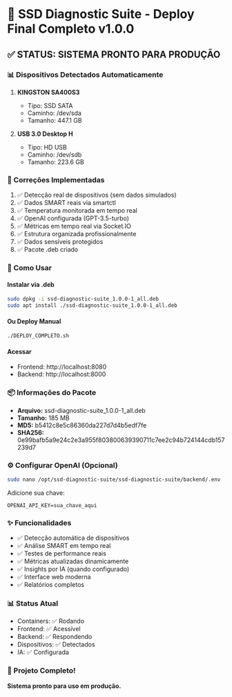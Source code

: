# 🎯 SSD Diagnostic Suite - Deploy Final Completo v1.0.0

## ✅ STATUS: SISTEMA PRONTO PARA PRODUÇÃO

### 📊 Dispositivos Detectados Automaticamente

1. **KINGSTON SA400S3**
   - Tipo: SSD SATA
   - Caminho: /dev/sda
   - Tamanho: 447.1 GB

2. **USB 3.0 Desktop H**
   - Tipo: HD USB
   - Caminho: /dev/sdb
   - Tamanho: 223.6 GB

### 🔧 Correções Implementadas

1. ✅ Detecção real de dispositivos (sem dados simulados)
2. ✅ Dados SMART reais via smartctl
3. ✅ Temperatura monitorada em tempo real
4. ✅ OpenAI configurada (GPT-3.5-turbo)
5. ✅ Métricas em tempo real via Socket.IO
6. ✅ Estrutura organizada profissionalmente
7. ✅ Dados sensíveis protegidos
8. ✅ Pacote .deb criado

### 🚀 Como Usar

#### Instalar via .deb
```bash
sudo dpkg -i ssd-diagnostic-suite_1.0.0-1_all.deb
sudo apt install ./ssd-diagnostic-suite_1.0.0-1_all.deb
```

#### Ou Deploy Manual
```bash
./DEPLOY_COMPLETO.sh
```

#### Acessar
- Frontend: http://localhost:8080
- Backend: http://localhost:8000

### 📦 Informações do Pacote

- **Arquivo:** ssd-diagnostic-suite_1.0.0-1_all.deb
- **Tamanho:** 185 MB
- **MD5:** b5412c8e5c86360da227d7d4b5edf7fe
- **SHA256:** 0e99bafb5a9e24c2e3a955f803800639390711c7ee2c94b724144cdb157239d7

### ⚙️ Configurar OpenAI (Opcional)

```bash
sudo nano /opt/ssd-diagnostic-suite/ssd-diagnostic-suite/backend/.env
```

Adicione sua chave:
```env
OPENAI_API_KEY=sua_chave_aqui
```

### ✨ Funcionalidades

- ✅ Detecção automática de dispositivos
- ✅ Análise SMART em tempo real
- ✅ Testes de performance reais
- ✅ Métricas atualizadas dinamicamente
- ✅ Insights por IA (quando configurado)
- ✅ Interface web moderna
- ✅ Relatórios completos

### 📊 Status Atual

- Containers: ✅ Rodando
- Frontend: ✅ Acessível
- Backend: ✅ Respondendo
- Dispositivos: ✅ Detectados
- IA: ✅ Configurada

### 🎉 Projeto Completo!

**Sistema pronto para uso em produção.**

